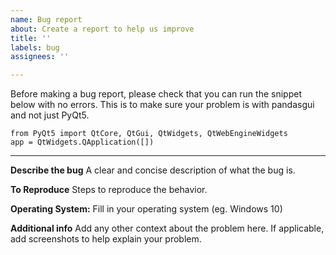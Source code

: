 ```yaml
---
name: Bug report
about: Create a report to help us improve
title: ''
labels: bug
assignees: ''

---
```


Before making a bug report, please check that you can run the snippet below with no errors. This is to make sure your problem is with pandasgui and not just PyQt5.
```
from PyQt5 import QtCore, QtGui, QtWidgets, QtWebEngineWidgets
app = QtWidgets.QApplication([])
```
---------------------------------------------------------------------------
**Describe the bug**
A clear and concise description of what the bug is.

**To Reproduce**
Steps to reproduce the behavior.

**Operating System:**
Fill in your operating system (eg. Windows 10)

**Additional info**
Add any other context about the problem here. If applicable, add screenshots to help explain your problem.

